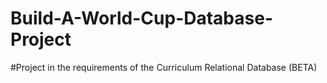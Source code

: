 # Build-A-World-Cup-Database-Project

#Project in the requirements of the Curriculum Relational Database (BETA)
